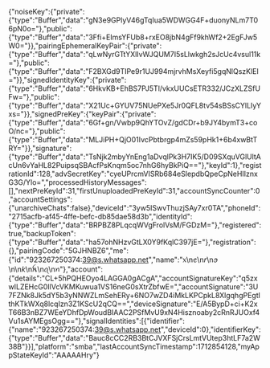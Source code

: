 {"noiseKey":{"private":{"type":"Buffer","data":"gN3e9GPlyV46gTqIua5WDWGG4F+duonyNLm7T06pN0o="},"public":{"type":"Buffer","data":"3Ffi+EImsYFUb8+rxEO8jbN4gFf9khWf2+2EgFJw5W0="}},"pairingEphemeralKeyPair":{"private":{"type":"Buffer","data":"qLwNyrGTtYXlIvWJQUM7I5sLlwkgh2sJcUc4vsul11k="},"public":{"type":"Buffer","data":"F2BXGd9TIPe9r1UJ994mjrvhMsXeyfi5gqNlQszKlEI="}},"signedIdentityKey":{"private":{"type":"Buffer","data":"6HkvKB+EhBS7PJ5Tl/vkxUUCsETR332/JCzXLZSfUFw="},"public":{"type":"Buffer","data":"X21Uc+GYUV75NUePXe5Jr0QFL8tv54sBSsCYlLIyYxs="}},"signedPreKey":{"keyPair":{"private":{"type":"Buffer","data":"6Gf+gn/Vwbp9QhYTOvZ/gdCDr+b9JY4bymT3+coO/nc="},"public":{"type":"Buffer","data":"MLJiPH+QjO01IvcPbtbrgp4mZs59pHk1+6b4xwBtTRY="}},"signature":{"type":"Buffer","data":"TsNjk2mbyYnEng1aDvqlPk3H7IK5/D09SXquVGlUltAcUn6vYaHL82PuipsqSBAcfPsKnqm5oc7nhG6hyBkPiQ=="},"keyId":1},"registrationId":128,"advSecretKey":"cyeUPrcmVISRb684eSIepdbQpeCpNeHIIznxG3G/Ylo=","processedHistoryMessages":[],"nextPreKeyId":31,"firstUnuploadedPreKeyId":31,"accountSyncCounter":0,"accountSettings":{"unarchiveChats":false},"deviceId":"3yw5ISwvThuzjSAy7xr0TA","phoneId":"2715acfb-af45-4ffe-befc-db85dae58d3b","identityId":{"type":"Buffer","data":"BRPBZ8PLqcqWVgFrolVsM/FGDzM="},"registered":true,"backupToken":{"type":"Buffer","data":"ha57ohNHzvGtLX0Y9fKqlC397jE="},"registration":{},"pairingCode":"5GJHNBZ6","me":{"id":"923267250374:39@s.whatsapp.net","name":"᥊\nꫀ\n𝘳\nꪮ \n\n𝘬\nꫝ\nꪖ\nꪀ"},"account":{"details":"CL+5hPQHEOyo4LAGGA0gACgA","accountSignatureKey":"q5zxwILZEHcG0IlVcVKMKuwua1VS16neG0sXtrZbfwE=","accountSignature":"3U7FZNk8Jk5dY5b3yNNWZLmSehERy+6NO7wZD4iMkLKPCpkL8XlgqhgPEgtlthKTkWXq8lcqIzn3Z1KScU2qCQ==","deviceSignature":"E/A5BypD+ci+K2xT66B3nBZ7WEeYDhfDpWoudBIAAC2PSfMvU9xN4Hisznoaby2cRnRJUOxf4Vu1sAYMEgsOgg=="},"signalIdentities":[{"identifier":{"name":"923267250374:39@s.whatsapp.net","deviceId":0},"identifierKey":{"type":"Buffer","data":"Bauc8cCC2RB3BtCJVXFSjCrsLmtVUtep3htLF7a2W38B"}}],"platform":"smba","lastAccountSyncTimestamp":1712854128,"myAppStateKeyId":"AAAAAHry"}

